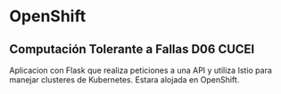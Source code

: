 # OpenShift
## Computación Tolerante a Fallas D06 CUCEI

Aplicacion con Flask que realiza peticiones a una API y utiliza Istio para manejar clusteres de Kubernetes.
Estara alojada en OpenShift.